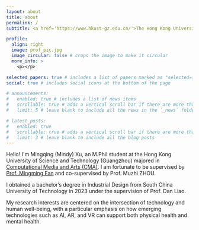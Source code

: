 ```yaml
---
layout: about
title: about
permalink: /
subtitle: <a href='https://www.hkust-gz.edu.cn/'>The Hong Kong University of Science and Technology (Guangzhou)</a>, China

profile:
  align: right
  image: prof_pic.jpg
  image_circular: false # crops the image to make it circular
  more_info: >
    <p></p>

selected_papers: true # includes a list of papers marked as "selected={true}"
social: true # includes social icons at the bottom of the page

# announcements:
#   enabled: true # includes a list of news items
#   scrollable: true # adds a vertical scroll bar if there are more than 3 news items
#   limit: 5 # leave blank to include all the news in the `_news` folder

# latest_posts:
#   enabled: true
#   scrollable: true # adds a vertical scroll bar if there are more than 3 new posts items
#   limit: 3 # leave blank to include all the blog posts
---
```






Hello! I'm Mingqing (Mindy) Xu, an M.Phil student at the Hong Kong University of Science and Technology (Guangzhou) majored in [Computational Media and Arts (CMA)](https://cma.hkust-gz.edu.cn/). I am fortunate to be supervised by [Prof. Mingming Fan](https://www.mingmingfan.com/) and co-supervised by Prof. Muzhi ZHOU. 

I obtained a bachelor’s degree in Industrial Design from South China University of Technology in 2023 under the supervision of Prof. Dan Liao.

My research interests are centered on the intersection of technology and human well-being, with a particular emphasis on how emerging technologies such as <span class="highlight-theme">AI, AR, and VR</span> can support both  <span class="highlight-theme">physical health and mental health</span>.




<!-- Write your biography here. Tell the world about yourself. Link to your favorite [subreddit](http://reddit.com). You can put a picture in, too. The code is already in, just name your picture `prof_pic.jpg` and put it in the `img/` folder.

Put your address / P.O. box / other info right below your picture. You can also disable any of these elements by editing `profile` property of the YAML header of your `_pages/about.md`. Edit `_bibliography/papers.bib` and Jekyll will render your [publications page](/al-folio/publications/) automatically.

Link to your social media connections, too. This theme is set up to use [Font Awesome icons](https://fontawesome.com/) and [Academicons](https://jpswalsh.github.io/academicons/), like the ones below. Add your Facebook, Twitter, LinkedIn, Google Scholar, or just disable all of them. -->
